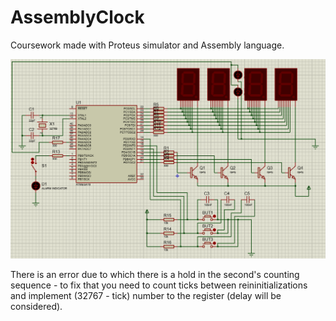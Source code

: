 # AssemblyClock
Coursework made with Proteus simulator and Assembly language.

![alt text](https://github.com/Featuredutka/AssemblyClock/blob/main/Scheme.png)

There is an error due to which there is a hold in the second's counting sequence - to fix that you need to count ticks between reininitializations and implement (32767 - tick) number to the register (delay will be considered). 
